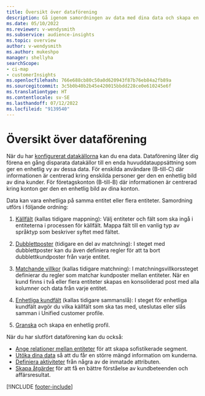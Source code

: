 ```yaml
---
title: Översikt över dataförening
description: Gå igenom samordningen av data med dina data och skapa en enda datauppsättning med Unified customer profile.
ms.date: 05/10/2022
ms.reviewer: v-wendysmith
ms.subservice: audience-insights
ms.topic: overview
author: v-wendysmith
ms.author: mukeshpo
manager: shellyha
searchScope:
- ci-map
- customerInsights
ms.openlocfilehash: 766e688cb80c50a0d620943f87b76eb84a2fb89a
ms.sourcegitcommit: 3c5b0b40b2b45e420015bbdd228ce0e610245e6f
ms.translationtype: HT
ms.contentlocale: sv-SE
ms.lasthandoff: 07/12/2022
ms.locfileid: "9139540"
---
```

# <a name="data-unification-overview"></a>Översikt över dataförening

När du har [konfigurerat datakällorna](data-sources.md) kan du ena data. Dataförening låter dig förena en gång disparata datakällor till en enda huvuddatauppsättning som ger en enhetlig vy av dessa data. För enskilda användare (B-till-C) där informationen är centrerad kring enskilda personer ger den en enhetlig bild av dina kunder. För företagskonton (B-till-B) där informationen är centrerad kring konton ger den en enhetlig bild av dina konton.

Data kan vara enhetliga på samma entitet eller flera entiteter. Samordning utförs i följande ordning:

1. [Källfält](map-entities.md) (kallas tidigare mappning): Välj entiteter och fält som ska ingå i entiteterna i processen för källfält. Mappa fält till en vanlig typ av språktyp som beskriver syftet med fältet.

1. [Dubblettposter](remove-duplicates.md) (tidigare en del av matchning): I steget med dubblettposter kan du även definiera regler för att ta bort dubblettkundposter från varje entitet.

1. [Matchande villkor](match-entities.md) (kallas tidigare matchning): I matchningsvillkorssteget definierar du regler som matchar kundposter mellan entiteter. När en kund finns i två eller flera entiteter skapas en konsoliderad post med alla kolumner och data från varje entitet.

1. [Enhetliga kundfält](merge-entities.md) (kallas tidigare sammanslå): I steget för enhetliga kundfält avgör du vilka källfält som ska tas med, uteslutas eller slås samman i Unified customer profile.  

1. [Granska](review-unification.md) och skapa en enhetlig profil.

När du har slutfört dataförening kan du också:

- [Ange relationer mellan entiteter](relationships.md) för att skapa sofistikerade segment.
- [Utöka dina data](enrichment-hub.md) så att du får en större mängd information om kunderna.
- [Definiera aktiviteter](activities.md) från några av de inmatade attributen.
- [Skapa åtgärder](measures.md) för att få en bättre förståelse av kundbeteenden och affärsresultat.

[!INCLUDE [footer-include](includes/footer-banner.md)]
